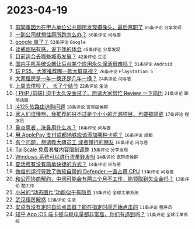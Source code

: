 # 2023-04-19

1. [前同事因为在甲方单位公共厕所发现摄像头，最后离职了](https://www.v2ex.com/t/933631) `65条评论` `分享发现`
1. [一到公司就想往厕所跑怎么办？](https://www.v2ex.com/t/933623) `56条评论` `问与答`
1. [google 崩了？](https://www.v2ex.com/t/933636) `52条评论` `Google`
1. [读戒烟贴有感，说下我的体会](https://www.v2ex.com/t/933642) `45条评论` `分享发现`
1. [目前适合去哪些城市发展？](https://www.v2ex.com/t/933678) `42条评论` `生活`
1. [国内手机系统设置让后台某个应用永久保活很难吗？](https://www.v2ex.com/t/933652) `31条评论` `Android`
1. [玩 PS5，大家推荐哪一款大屏电视？](https://www.v2ex.com/t/933681) `26条评论` `PlayStation 5`
1. [大家租房是一年一换还是几年一换？](https://www.v2ex.com/t/933649) `24条评论` `问与答`
1. [上周去体检了， 长了个结节](https://www.v2ex.com/t/933680) `22条评论` `生活`
1. [[ PHP /前端] 迫于太久没面试了，想请大家帮忙 Review 一下简历](https://www.v2ex.com/t/933619) `21条评论` `职场话题`
1. [j4125 软路由选购问题](https://www.v2ex.com/t/933674) `18条评论` `宽带症候群`
1. [家人们谁懂啊，我推荐的只不过是个小小的开源项目，也要被碰瓷](https://www.v2ex.com/t/933716) `17条评论` `程序员`
1. [鼻炎患者，洗鼻用什么水？](https://www.v2ex.com/t/933715) `16条评论` `问与答`
1. [用 ApplePay 支付成都地铁应该添加哪种卡呢？](https://www.v2ex.com/t/933644) `16条评论` `成都`
1. [有个问题，想请教大疆员工 或者懂行的朋友](https://www.v2ex.com/t/933637) `16条评论` `问与答`
1. [TailScale 免费套餐内容限制调整](https://www.v2ex.com/t/933632) `15条评论` `分享发现`
1. [Windows 系统可以进行流量转发吗](https://www.v2ex.com/t/933635) `14条评论` `宽带症候群`
1. [查话费有没有简单快捷的方式？](https://www.v2ex.com/t/933625) `14条评论` `问与答`
1. [微信的运行导致了微软自带的 Defender 一直占用 CPU](https://www.v2ex.com/t/933688) `13条评论` `问与答`
1. [和公司协商解约，中间可能会有两三个月不工作，能领取到失业金吗？](https://www.v2ex.com/t/933668) `13条评论` `酷工作`
1. [小米的“动态图片”功能似乎有隐患](https://www.v2ex.com/t/933665) `13条评论` `全球工单系统`
1. [武汉租房解惑](https://www.v2ex.com/t/933689) `12条评论` `生活`
1. [安卓有没有定时自动点击器？能在指定时间开始点击的](https://www.v2ex.com/t/933633) `11条评论` `程序员`
1. [知乎 App iOS 端卡顿与耗电量都非常高，你们有遇到吗？](https://www.v2ex.com/t/933630) `11条评论` `全球工单系统`
